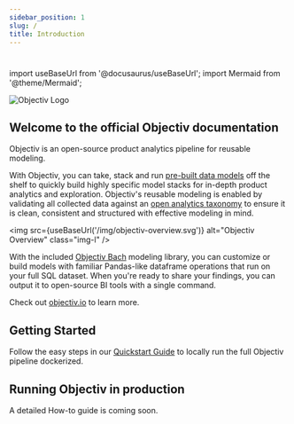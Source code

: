 ```yaml
---
sidebar_position: 1
slug: /
title: Introduction
---
```


# 

import useBaseUrl from '@docusaurus/useBaseUrl';
import Mermaid from '@theme/Mermaid';

![Objectiv Logo](/img/logo-objectiv-large.svg "Objectiv Logo")

## Welcome to the official Objectiv documentation
Objectiv is an open-source product analytics pipeline for reusable modeling.

With Objectiv, you can take, stack and run [pre-built data models](/open-model-hub) off the shelf to quickly build highly specific model stacks for in-depth product analytics and exploration. Objectiv's reusable modeling is enabled by validating all collected data against an [open analytics taxonomy](/taxonomy) to ensure it is clean, consistent and structured with effective modeling in mind.

<img src={useBaseUrl('/img/objectiv-overview.svg')} alt="Objectiv Overview" class="img-l" />

With the included [Objectiv Bach](/modeling) modeling library, you can customize or build models with familiar Pandas-like dataframe operations that run on your full SQL dataset. When you're ready to share your findings, you can output it to open-source BI tools with a single command.

Check out [objectiv.io](https://www.objectiv.io) to learn more.

## Getting Started

Follow the easy steps in our [Quickstart Guide](/quickstart-guide) to locally run the full Objectiv pipeline dockerized.

## Running Objectiv in production
A detailed How-to guide is coming soon. 
